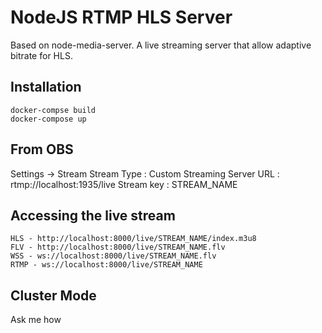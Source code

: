 # NodeJS RTMP HLS Server
Based on node-media-server. A live streaming server that allow adaptive bitrate for HLS.

## Installation
```
docker-compse build
docker-compose up
```

## From OBS
Settings -> Stream
Stream Type : Custom Streaming Server
URL : rtmp://localhost:1935/live
Stream key : STREAM_NAME

## Accessing the live stream
```
HLS - http://localhost:8000/live/STREAM_NAME/index.m3u8
FLV - http://localhost:8000/live/STREAM_NAME.flv
WSS - ws://localhost:8000/live/STREAM_NAME.flv
RTMP - ws://localhost:8000/live/STREAM_NAME
```

## Cluster Mode
Ask me how
